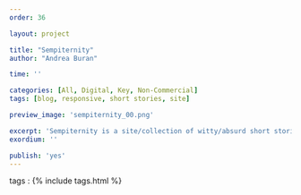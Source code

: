 ```yaml
---
order: 36

layout: project

title: "Sempiternity"
author: "Andrea Buran"

time: ''

categories: [All, Digital, Key, Non-Commercial]
tags: [blog, responsive, short stories, site]

preview_image: 'sempiternity_00.png'

excerpt: 'Sempiternity is a site/collection of witty/absurd short stories.'
exordium: ''

publish: 'yes'
---
```


tags
: {% include tags.html %}